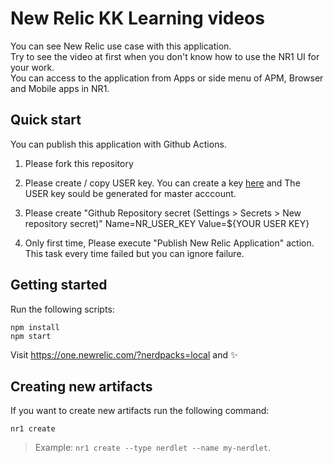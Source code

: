 # New Relic KK Learning videos
You can see New Relic use case with this application.  
Try to see the video at first when you don't know how to use the NR1 UI for your work.  
You can access to the application from Apps or side menu of APM, Browser and Mobile apps in NR1.   

## Quick start

You can publish this application with Github Actions.

1. Please fork this repository

2. Please create / copy USER key. You can create a key [here](https://one.newrelic.com/launcher/api-keys-ui.api-keys-launcher) and The USER key sould be generated for master acccount.

3. Please create "Github Repository secret (Settings > Secrets > New repository secret)" Name=NR_USER_KEY Value=${YOUR USER KEY}

4. Only first time, Please execute "Publish New Relic Application" action. This task every time failed but you can ignore failure.


## Getting started

Run the following scripts:

```
npm install
npm start
```

Visit https://one.newrelic.com/?nerdpacks=local and :sparkles:

## Creating new artifacts

If you want to create new artifacts run the following command:

```
nr1 create
```

> Example: `nr1 create --type nerdlet --name my-nerdlet`.
